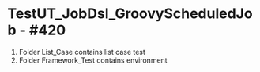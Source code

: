 TestUT_JobDsl_GroovyScheduledJob - #420
================================
1. Folder List_Case contains list case test
2. Folder Framework_Test contains environment
